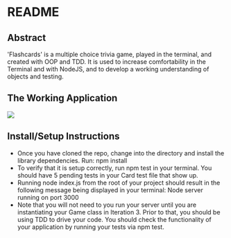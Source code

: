 # README

## Abstract 

  'Flashcards' is a multiple choice trivia game, played in the terminal, and created with OOP and TDD. It is used to increase      comfortability in the Terminal and with NodeJS, and to develop a working understanding of objects and testing.

## The Working Application

  <a href="https://media.giphy.com/media/dx6wo9s3RfTcbsWYln/giphy.gif"><img          src="https://media.giphy.com/media/dx6wo9s3RfTcbsWYln/giphy.gif"/></a>

## Install/Setup Instructions

 - Once you have cloned the repo, change into the directory and install the library dependencies. Run:
   npm install
 - To verify that it is setup correctly, run npm test in your terminal. You should have 5 pending tests in your Card test file    that show up.
 - Running node index.js from the root of your project should result in the following message being displayed in your terminal:
   Node server running on port 3000
 - Note that you will not need to you run your server until you are instantiating your Game class in Iteration 3. Prior to        that, you should be using TDD to drive your code. You should check the functionality of your application by running your        tests via npm test.
